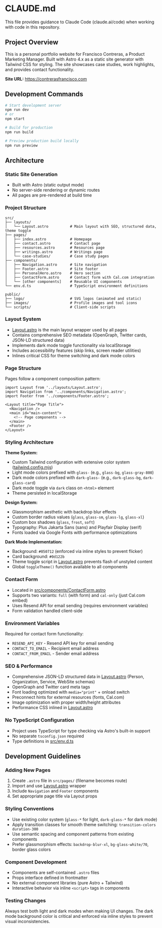 # CLAUDE.md

This file provides guidance to Claude Code (claude.ai/code) when working with code in this repository.

## Project Overview

This is a personal portfolio website for Francisco Contreras, a Product Marketing Manager. Built with Astro 4.x as a static site generator with Tailwind CSS for styling. The site showcases case studies, work highlights, and provides contact functionality.

**Site URL:** https://contrerasfrancisco.com

## Development Commands

```bash
# Start development server
npm run dev
# or
npm start

# Build for production
npm run build

# Preview production build locally
npm run preview
```

## Architecture

### Static Site Generation
- Built with Astro (static output mode)
- No server-side rendering or dynamic routes
- All pages are pre-rendered at build time

### Project Structure
```
src/
├── layouts/
│   └── Layout.astro          # Main layout with SEO, structured data, theme toggle
├── pages/
│   ├── index.astro           # Homepage
│   ├── contact.astro         # Contact page
│   ├── resources.astro       # Resources page
│   ├── writings.astro        # Writings page
│   └── case-studies/         # Case study pages
├── components/
│   ├── Navigation.astro      # Site navigation
│   ├── Footer.astro          # Site footer
│   ├── PersonalHero.astro    # Hero section
│   ├── ContactForm.astro     # Contact form with Cal.com integration
│   └── [other components]    # Reusable UI components
└── env.d.ts                  # TypeScript environment definitions

public/
├── logo/                     # SVG logos (animated and static)
├── images/                   # Profile images and tool icons
└── scripts/                  # Client-side scripts
```

### Layout System
- [Layout.astro](src/layouts/Layout.astro) is the main layout wrapper used by all pages
- Contains comprehensive SEO metadata (OpenGraph, Twitter cards, JSON-LD structured data)
- Implements dark mode toggle functionality via localStorage
- Includes accessibility features (skip links, screen reader utilities)
- Inlines critical CSS for theme switching and dark mode colors

### Page Structure
Pages follow a component composition pattern:
```astro
import Layout from '../layouts/Layout.astro';
import Navigation from '../components/Navigation.astro';
import Footer from '../components/Footer.astro';

<Layout title="Page Title">
  <Navigation />
  <main id="main-content">
    <!-- Page components -->
  </main>
  <Footer />
</Layout>
```

### Styling Architecture

**Theme System:**
- Custom Tailwind configuration with extensive color system ([tailwind.config.mjs](tailwind.config.mjs))
- Light mode colors prefixed with `glass-` (e.g., `glass-bg`, `glass-gray-800`)
- Dark mode colors prefixed with `dark-glass-` (e.g., `dark-glass-bg`, `dark-glass-card`)
- Dark mode toggle via `dark` class on `<html>` element
- Theme persisted in localStorage

**Design System:**
- Glassmorphism aesthetic with backdrop blur effects
- Custom border radius values (`glass`, `glass-sm`, `glass-lg`, `glass-xl`)
- Custom box shadows (`glass`, `frost`, `soft`)
- Typography: Plus Jakarta Sans (sans) and Playfair Display (serif)
- Fonts loaded via Google Fonts with performance optimizations

**Dark Mode Implementation:**
- Background: `#050712` (enforced via inline styles to prevent flicker)
- Card background: `#0d122b`
- Theme toggle script in [Layout.astro](src/layouts/Layout.astro#L252-L325) prevents flash of unstyled content
- Global `toggleTheme()` function available to all components

### Contact Form
- Located in [src/components/ContactForm.astro](src/components/ContactForm.astro)
- Supports two variants: `full` (with form) and `cal-only` (just Cal.com embed)
- Uses Resend API for email sending (requires environment variables)
- Form validation handled client-side

### Environment Variables
Required for contact form functionality:
- `RESEND_API_KEY` - Resend API key for email sending
- `CONTACT_TO_EMAIL` - Recipient email address
- `CONTACT_FROM_EMAIL` - Sender email address

### SEO & Performance
- Comprehensive JSON-LD structured data in [Layout.astro](src/layouts/Layout.astro#L11-L122) (Person, Organization, Service, WebSite schemas)
- OpenGraph and Twitter card meta tags
- Font loading optimized with `media="print"` + onload switch
- Preconnect hints for external resources (fonts, Cal.com)
- Image optimization with proper width/height attributes
- Performance CSS inlined in [Layout.astro](src/layouts/Layout.astro#L164-L239)

### No TypeScript Configuration
- Project uses TypeScript for type checking via Astro's built-in support
- No separate `tsconfig.json` required
- Type definitions in [src/env.d.ts](src/env.d.ts)

## Development Guidelines

### Adding New Pages
1. Create `.astro` file in `src/pages/` (filename becomes route)
2. Import and use [Layout.astro](src/layouts/Layout.astro) wrapper
3. Include `Navigation` and `Footer` components
4. Set appropriate page title via Layout props

### Styling Conventions
- Use existing color system (`glass-*` for light, `dark-glass-*` for dark mode)
- Apply transition classes for smooth theme switching: `transition-colors duration-300`
- Use semantic spacing and component patterns from existing components
- Prefer glassmorphism effects: `backdrop-blur-xl`, `bg-glass-white/70`, border glass colors

### Component Development
- Components are self-contained `.astro` files
- Props interface defined in frontmatter
- No external component libraries (pure Astro + Tailwind)
- Interactive behavior via inline `<script>` tags in components

### Testing Changes
Always test both light and dark modes when making UI changes. The dark mode background color is critical and enforced via inline styles to prevent visual inconsistencies.
